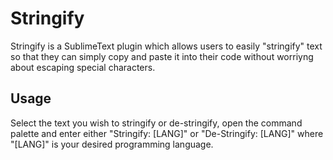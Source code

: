 Stringify
===

Stringify is a SublimeText plugin which allows users to easily "stringify" text so that they can simply copy and paste it into their code without worriyng about escaping special characters.

Usage
---

Select the text you wish to stringify or de-stringify, open the command palette and enter either "Stringify: [LANG]" or "De-Stringify: [LANG]" where "[LANG]" is your desired programming language.